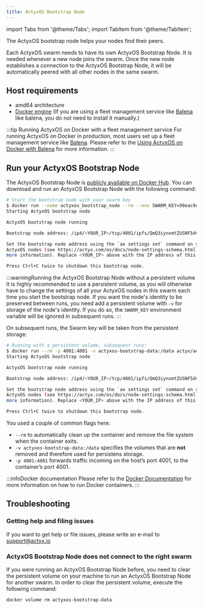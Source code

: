 ```yaml
---
title: ActyxOS Bootstrap Node
---
```


import Tabs from '@theme/Tabs';
import TabItem from '@theme/TabItem';

The ActyxOS bootstrap node helps your nodes find their peers.

Each ActyxOS swarm needs to have its own ActyxOS Bootstrap Node. It is needed whenever a new node joins the swarm. Once the new node establishes a connection to the ActyxOS Bootstrap Node, it will be automatically peered with all other nodes in the same swarm.

## Host requirements

- amd64 architecture
- [Docker engine](https://docs.docker.com/install/) (If you are using a fleet management service like [Balena](https://balena.io/) like balena, you do not need to install it manually.)

:::tip Running ActyxOS on Docker with a fleet management service
For running ActyxOS on Docker in production, most users set up a fleet management service like [Balena](https://balena.io/). Please refer to the [Using ActyxOS on Docker with Balena](/docs/os/advanced-guides/using-balena) for more information.
:::

## Run your ActyxOS Bootstrap Node

The ActyxOS Bootstrap Node is [publicly available on Docker Hub](https://hub.docker.com/repository/docker/actyx/actyxos-bootstrap-node). You can download and run an ActyxOS Bootstrap Node with the following command:

```bash
# Start the bootstrap node with your swarm key
$ docker run --name actyxos_bootstrap_node --rm --env SWARM_KEY=99eac9c0acbbedf9cfdfcbebfa0bdea99d0bde9edf0 -p 4001:4001 -v actyxos-bootstrap-data:/data actyx/actyxos-bootstrap-node
Starting ActyxOS bootstrap node

ActyxOS bootstrap node running

Bootstrap node address: /ip4/<YOUR_IP>/tcp/4001/ipfs/QmQ3iynxmtZUSNF5dvzQQEYhqnB4sqySRej3A2FgiAMBMH

Set the bootstrap node address using the `ax settings set` command on your
ActyxOS nodes (see https://actyx.com/os/docs/node-settings-schema.html for
more information). Replace <YOUR_IP> above with the IP address of this host.

Press Ctrl+C twice to shutdown this bootstrap node.
```

:::warningRunning the ActyxOS Bootstrap Node without a persistent volume
It is highly recommended to use a persistent volume, as you will otherwise have to change the settings of all your ActyxOS nodes in this swarm each time you start the bootstrap node. If you want the node's identity to be preserved between runs, you need add a persistent volume with `-v` for storage of the node's identity. If you do so, the `SWARM_KEY` environment variable will be ignored in subsequent runs.
:::

On subsequent runs, the Swarm key will be taken from the persistent storage:

```bash
# Running with a persistent volume, subsequent runs:
$ docker run --rm -p 4001:4001 -v actyxos-bootstrap-data:/data actyx/actyxos-bootstrap-node
Starting ActyxOS bootstrap node

ActyxOS bootstrap node running

Bootstrap node address: /ip4/<YOUR_IP>/tcp/4001/ipfs/QmQ3iynxmtZUSNF5dvzQQEYhqnB4sqySRej3A2FgiAMBMH

Set the bootstrap node address using the `ax settings set` command on your
ActyxOS nodes (see https://actyx.com/os/docs/node-settings-schema.html for
more information). Replace <YOUR_IP> above with the IP address of this host.

Press Ctrl+C twice to shutdown this bootstrap node.
```

You used a couple of common flags here:
- `--rm` to automatically clean up the container and remove the file system when the container exits.
- `-v actyxos-bootstrap-data:/data` specifies the volumes that are **not** removed and therefore used for persistens storage. 
-  `-p 4001:4001` forwards traffic incoming on the host’s port 4001, to the container’s port 4001.

:::infoDocker documentation
Please refer to the [Docker Documentation](https://docs.docker.com/) for more information on how to run Docker containers.
:::

## Troubleshooting

### Getting help and filing issues

If you want to get help or file issues, please write an e-mail to support@actyx.io

### ActyxOS Bootstrap Node does not connect to the right swarm

If you were running an ActyxOS Bootstrap Node before, you need to clear the persistent volume on your machine to run an ActyxOS Bootstrap Node for another swarm. In order to clear the persistent volume, execute the following command:

```bash
docker volume rm actyxos-bootstrap-data
````

